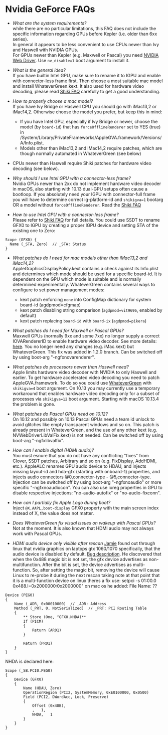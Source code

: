 # Nvidia GeForce FAQs

- _What are the system requirements?_  
while there are no particular limitations, this FAQ does not include the specific information regarding GPUs before Kepler (i.e. older than 6xx series).  
In general it appears to be less convenient to use CPUs newer than Ivy and Haswell with NVIDIA GPUs.  
For GPUs newer than Kepler (e.g. Maxwell or Pascal) you need [NVIDIA Web Driver](http://www.nvidia.com/download/driverResults.aspx/125379/en-us). Use `nv_disable=1` boot argument to install it.

- _What is the general idea?_  
If you have builtin Intel GPU, make sure to rename it to IGPU and enable with connector-less frame first. Then choose a most suitable mac model and install WhateverGreen.kext. It also used for hardware video decoding, please read [Shiki FAQ](./FAQ.Shiki.en.md) carefully to get a good understanding.

- _How to properly choose a mac model?_  
If you have Ivy Bridge or Haswell CPU you should go with iMac13,2 or iMac14,2. Otherwise choose the model you prefer, but keep this in mind:
  - If you have Intel GPU, especially if Ivy Bridge or newer, choose the model (by `board-id`) that has `forceOfflineRenderer` set to YES (true) in /System/Library/PrivateFrameworks/AppleGVA.framework/Versions/A/Info.plist.
  - Models other than iMac13,2 and iMac14,2 require patches, which are though normally automated in WhateverGreen (see below)
- CPUs newer than Haswell require Shiki patches for hardware video decoding (see below).

- _Why should I use Intel GPU with a connector-less frame?_  
Nvidia GPUs newer than 2xx do not implement hardware video decoder in macOS, also starting with 10.13 dual-GPU setups often cause a bootloop. If you absolutely need your IGPU with connector-full frame you will have to determine correct ig-platform-id and  `shikigva=1` bootarg OR a model without `forceOfflineRenderer`.
Read the [Shiki FAQ](./FAQ.Shiki.en.md)

- _How to use Intel GPU with a connector-less frame?_  
Please refer to [Shiki FAQ](./FAQ.Shiki.en.md) for full details. You could use SSDT to rename GFX0 to IGPU by creating a proper IGPU device and setting STA of the existing one to Zero:

```
Scope (GFX0) {
  Name (_STA, Zero)  // _STA: Status
}
```

- _What patches do I need for mac models other than iMac13,2 and iMac14,2?_  
AppleGraphicsDisplayPolicy.kext contains a check against its Info.plist and determines which mode should be used for a specific board-id. It is dependent on the GPU which mode is suitable and is normally determined experimentally. WhateverGreen contains several ways to configure to set power management modes:
  - kext patch enforcing `none` into ConfigMap dictionary for system board-id (agdpmod=cfgmap)
  - kext patch disabling string comparison (`agdpmod=vit9696`, enabled by default)
  - kext patch replacing `board-id` with `board-ix` (`agdpmod=pikera`)

- _What patches do I need for Maxwell or Pascal GPUs?_  
Maxwell GPUs (normally 9xx and some 7xx) no longer supply a correct IOVARendererID to enable hardware video decoder. See more details: [here](https://github.com/vit9696/Shiki/issues/5). You no longer need any changes (e.g. iMac.kext) but WhateverGreen. This fix was added in 1.2.0 branch. Can be switched off by using boot-arg "-ngfxnovarenderer".

- _What patches do processors newer than Haswell need?_  
Apple limits hardware video decoder with NVIDIA to only Haswell and earlier. To get hardware accelerated video decoding you need to patch AppleGVA.framework. To do so you could use [WhateverGreen](https://github.com/acidanthera/WhateverGreen) with `shikigva=4` boot argument. On 10.13 you may currently use a temporary workaround that enables hardware video decoding only for a subset of processes via `shikigva=12` boot argument. Starting with macOS 10.13.4 the problem is gone.

- _What patches do Pascal GPUs need on 10.12?_  
On 10.12 and possibly on 10.13 Pascal GPUs need a team id unlock to avoid glitches like empty transparent windows and so on. This patch is already present in WhateverGreen, and the use of any other kext (e.g. NVWebDriverLibValFix.kext) is not needed.
Can be switched off by using boot-arg "-ngfxlibvalfix".

- _How can I enable digital (HDMI audio)?_  
You must esnure that you do not have any conflicting "fixes" from Clover, SSDT patches, Arbitrary and so on (e.g. FixDisplay, AddHDMI, etc.). AppleALC renames GPU audio device to HDAU, and injects missing layout-id and hda-gfx (starting with onboard-1) properties, and injects audio connectors @0,connector-type - @5,connector-type. Injection can be switched off by using boot-arg "-ngfxnoaudio" or more specific "-ngfxnoaudiocon". You can also use ioreg properties in GPU to disable respective injections: "no-audio-autofix" or "no-audio-fixconn".

- _How can I partially fix Apple Logo during boot?_  
Inject `@X,AAPL,boot-display` GFX0 property with the main screen index instead of X, the value does not matter.

- _Does WhateverGreen fix visual issues on wakeup with Pascal GPUs?_  
Not at the moment. It is also known that HDMI audio may not always work with Pascal GPUs.

- _HDMI audio device only visible after rescan_
[Jamie](https://sourceforge.net/p/nvidiagraphicsfixup/tickets/9/) found out through linux that nvidia graphics on laptops gtx 1060/1070 specifically,
that the audio device is disabled by default. [Bug description](https://bugs.freedesktop.org/show_bug.cgi?id=75985).
He discovered that when the 0x488 magic bit is not set, the gfx device advertises as non-multifunction.
After the bit is set, the device advertises as multi-function.
So, after setting the magic bit, removing the device will cause Linux to re-probe it during the next rescan
taking note at that point that it is a multi-function device
on linux theres a fix use: setpci -s 01:00.0 0x488.l=0x2000000:0x2000000" on mac os he added:
File Name: ??
```
Device (PEG0)
{
	Name (_ADR, 0x00010000)  // _ADR: Address
	Method (_PRT, 0, NotSerialized)  // _PRT: PCI Routing Table
	{
		** Store (One, ^GFX0.NHDA)**
		If (PICM)
		{
		    Return (AR01)
		}

	    Return (PR01)
	}
}
```

NHDA is declared here:

```
Scope (_SB.PCI0.PEG0)
{
	Device (GFX0)
	{
		Name (HDAU, Zero)
		OperationRegion (PCI2, SystemMemory, 0xE0100000, 0x0500)
		Field (PCI2, DWordAcc, Lock, Preserve)
		{
			Offset (0x48B),
			,   1,
			NHDA,   1
		}
	}
}
```
